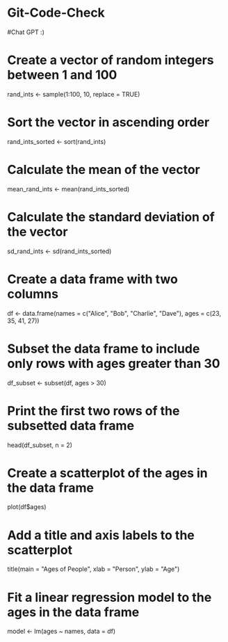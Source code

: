 # Git-Code-Check

#Chat GPT :)
# Create a vector of random integers between 1 and 100
rand_ints <- sample(1:100, 10, replace = TRUE)

# Sort the vector in ascending order
rand_ints_sorted <- sort(rand_ints)

# Calculate the mean of the vector
mean_rand_ints <- mean(rand_ints_sorted)

# Calculate the standard deviation of the vector
sd_rand_ints <- sd(rand_ints_sorted)

# Create a data frame with two columns
df <- data.frame(names = c("Alice", "Bob", "Charlie", "Dave"), ages = c(23, 35, 41, 27))

# Subset the data frame to include only rows with ages greater than 30
df_subset <- subset(df, ages > 30)

# Print the first two rows of the subsetted data frame
head(df_subset, n = 2)

# Create a scatterplot of the ages in the data frame
plot(df$ages)

# Add a title and axis labels to the scatterplot
title(main = "Ages of People", xlab = "Person", ylab = "Age")

# Fit a linear regression model to the ages in the data frame
model <- lm(ages ~ names, data = df)
